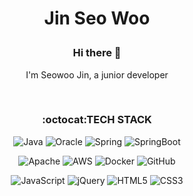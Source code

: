 # <p align="center">Jin Seo Woo</p>
### <p align="center">Hi there :wave:</p>
<p align="center"> I'm Seowoo Jin, a junior developer</p>
<br>

### <p align="center">:octocat:TECH STACK</p>

<p align="center">
  <img alt="Java" src="https://img.shields.io/badge/java-%23ED8B00.svg?style=for-the-badge&logo=java&logoColor=white"/> 
   <img alt="Oracle" src ="https://img.shields.io/badge/oracle-%23F00000.svg?style=for-the-badge&logo=oracle&logoColor=white" /> 
  <img alt="Spring" src="https://img.shields.io/badge/spring-%236DB33F.svg?style=for-the-badge&logo=spring&logoColor=white"/> 
  <img alt="SpringBoot" src="https://img.shields.io/badge/spring_boot-%236DB33F.svg?style=for-the-badge&logo=springboot&logoColor=white"/> 
</p>
<p align="center">
  <img alt="Apache" src="https://img.shields.io/badge/apache-%23D42029.svg?style=for-the-badge&logo=apache&logoColor=white"/> 
  <img alt="AWS" src="https://img.shields.io/badge/AWS-%23FF9900.svg?style=for-the-badge&logo=amazon-aws&logoColor=white"/> 
  <img alt="Docker" src="https://img.shields.io/badge/docker-%230db7ed.svg?style=for-the-badge&logo=docker&logoColor=white"/> 
  <img alt="GitHub" src="https://img.shields.io/badge/github-%23121011.svg?style=for-the-badge&logo=github&logoColor=white"/> 
  
</p>
<p align="center">
  <img alt="JavaScript" src="https://img.shields.io/badge/javascript-%23323330.svg?style=for-the-badge&logo=javascript&logoColor=%23F7DF1E"/> 
  <img alt="jQuery" src="https://img.shields.io/badge/jquery-%230769AD.svg?style=for-the-badge&logo=jquery&logoColor=white"/> 
  <img alt="HTML5" src="https://img.shields.io/badge/html5-%23E34F26.svg?style=for-the-badge&logo=html5&logoColor=white"/> 
  <img alt="CSS3" src="https://img.shields.io/badge/css3-%231572B6.svg?style=for-the-badge&logo=css3&logoColor=white"/>
</p>

